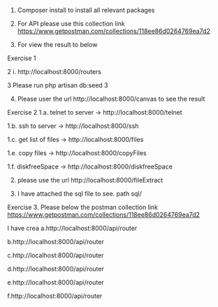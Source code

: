 1. Composer install to install all relevant packages

2. For API please use this collection link https://www.getpostman.com/collections/118ee86d0264769ea7d2

3. For view the result to below


Exercise 1

2 i. http://localhost:8000/routers


3 Please run php artisan db:seed 3

4. Please user the url http://localhost:8000/canvas to see the result




Exercise 2
  1.a. telnet to server ->  http://localhost:8000/telnet

  1.b. ssh to server ->  http://localhost:8000/ssh

  1.c. get list of files ->  http://localhost:8000/files

  1.e. copy files ->  http://localhost:8000/copyFiles

  1.f. diskfreeSpace ->  http://localhost:8000/diskfreeSpace

  2. please use the url http://localhost:8000/fileExtract 

  5. I have attached the sql file to see. path sql/


Exercise 3.
  Please below the postman collection link
  https://www.getpostman.com/collections/118ee86d0264769ea7d2

  I have crea
  a.http://localhost:8000/api/router

  b.http://localhost:8000/api/router

  c.http://localhost:8000/api/router

  d.http://localhost:8000/api/router

  e.http://localhost:8000/api/router

  f.http://localhost:8000/api/router


